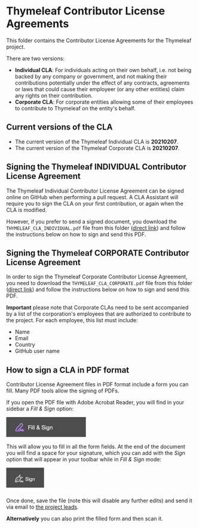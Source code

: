 # Thymeleaf Contributor License Agreements

This folder contains the Contributor License Agreements for the
Thymeleaf project.

There are two versions:

   * **Individual CLA**: For individuals acting on their own behalf, i.e. not
     being backed by any company or government, and not making their
     contributions potentially under the effect of any contracts, agreements or
     laws that could cause their employeer (or any other entities) claim
     any rights on their contribution.
   * **Corporate CLA**: For corporate entities allowing some of their employees
     to contribute to Thymeleaf on the entity's behalf.

## Current versions of the CLA

   * The current version of the Thymeleaf Individual CLA is **20210207**.
   * The current version of the Thymeleaf Corporate CLA is **20210207**.


## Signing the Thymeleaf INDIVIDUAL Contributor License Agreement

The Thymeleaf Individual Contributor License Agreement can be signed online
on GitHub when performing a pull request. A CLA Assistant will require you
to sign the CLA on your first contribution, or again when the CLA is modified.

However, if you prefer to send a signed document, you download the
`THYMELEAF_CLA_INDIVIDUAL.pdf` file from this folder ([direct link][individual-cla])
and follow the instructions below on how to sign and send this PDF.

## Signing the Thymeleaf CORPORATE Contributor License Agreement

In order to sign the Thymeleaf Corporate Contributor License Agreement, you
need to download the `THYMELEAF_CLA_CORPORATE.pdf` file from this folder
([direct link][corporate-cla]) and follow the instructions below on how to sign
and send this PDF.

**Important** please note that Corporate CLAs need to be sent accompanied by
a list of the corporation's employees that are authorized to contribute to the
project. For each employee, this list must include:

  * Name
  * Email
  * Country
  * GitHub user name

## How to sign a CLA in PDF format

Contributor License Agreement files in PDF format include a form you can fill.
Many PDF tools allow the signing of PDFs.

If you open the PDF file with Adobe Acrobat
Reader, you will find in your sidebar a _Fill & Sign_ option:

![Fill & Sign](https://github.com/thymeleaf/thymeleaf-org/blob/main/misc/pdf_cla_images/pdf_fill_sign.png)

This will allow you to fill in all the form fields. At the end of the document
you will find a space for your signature, which you can add with the _Sign_
option that will appear in your toolbar while in _Fill & Sign_ mode:

![Sign](https://github.com/thymeleaf/thymeleaf-org/blob/main/misc/pdf_cla_images/pdf_sign.png)

Once done, save the file (note this will disable any further edits) and send
it via email to [the project leads][thymeleaf-team].

**Alternatively** you can also print the filled form and then scan it.



[thymeleaf-team]: https://www.thymeleaf.org/team.html
[individual-cla]: https://github.com/thymeleaf/thymeleaf-org/blob/ICLA_20210207/CLA/THYMELEAF_CLA_CORPORATE.pdf
[corporate-cla]: https://github.com/thymeleaf/thymeleaf-org/blob/CCLA_20210207/CLA/THYMELEAF_CLA_CORPORATE.pdf